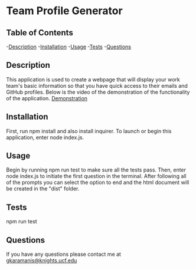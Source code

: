 # Team Profile Generator

## Table of Contents
-[Description](#description)
-[Installation](#installation)
-[Usage](#usage)
-[Tests](#tests)
-[Questions](#questions)

## Description
This application is used to create a webpage that will display your work team's basic information so that you have quick access to their emails and GitHub profiles. Below is the video of the demonstration of the functionality of the application. [Demonstration](https://app.castify.com/view/0bccc09f-85cd-45ea-9503-7ef08cd3cbea)

## Installation
First, run npm install and also install inquirer. To launch or begin this application, enter node index.js.

## Usage
Begin by running npm run test to make sure all the tests pass. Then, enter node index.js to initiate the first question in the terminal. After following all of the prompts you can select the option to end and the html document will be created in the "dist" folder.

## Tests
npm run test

## Questions
If you have any questions please contact me at [gkaramanis@knights.ucf.edu](mailto:gkaramanis@knights.ucf.edu)